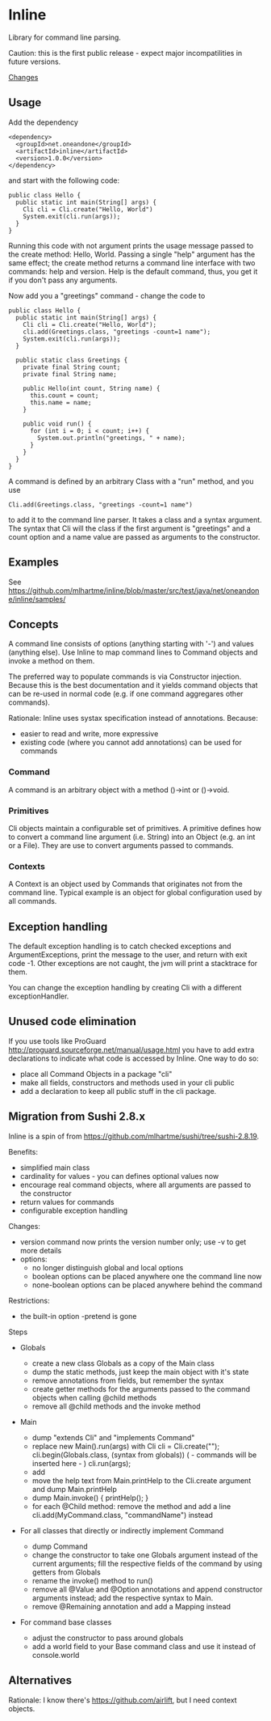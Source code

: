 # Inline

Library for command line parsing.

Caution: this is the first public release - expect major incompatilities in future versions.

[Changes](https://github.com/mlhartme/inline/blob/master/CHANGES.md)

## Usage

Add the dependency 

    <dependency>
      <groupId>net.oneandone</groupId>
      <artifactId>inline</artifactId>
      <version>1.0.0</version>
    </dependency>

and start with the following code:

    public class Hello {
      public static int main(String[] args) {
        Cli cli = Cli.create("Hello, World")
        System.exit(cli.run(args));
      }
    }

Running this code with not argument prints the usage message passed to the create method: Hello, World.
Passing a single "help" argument has the same effect; the create method returns a command line interface
with two commands: help and version. Help is the default command, thus, you get it if you don't pass any
arguments.

Now add you a "greetings" command - change the code to

    public class Hello {
      public static int main(String[] args) {
        Cli cli = Cli.create("Hello, World");
        cli.add(Greetings.class, "greetings -count=1 name");
        System.exit(cli.run(args));
      }

      public static class Greetings {
        private final String count;
        private final String name;

        public Hello(int count, String name) {
          this.count = count;
          this.name = name;
        }

        public void run() {
          for (int i = 0; i < count; i++) {
            System.out.println("greetings, " + name);
          }
        }
      }
    }

A command is defined by an arbitrary Class with a "run" method, and you use

    Cli.add(Greetings.class, "greetings -count=1 name")

to add it to the command line parser. It takes a class and a syntax argument. The syntax that Cli will
the class if the first argument is "greetings" and a count option and a name value are passed as arguments
to the constructor.



## Examples

See https://github.com/mlhartme/inline/blob/master/src/test/java/net/oneandone/inline/samples/


## Concepts

A command line consists of options (anything starting with '-') and values (anything else).
Use Inline to map command lines to Command objects and invoke a method on them.

The preferred way to populate commands is via Constructor injection. Because this is the best documentation and it
yields command objects that can be re-used in normal code (e.g. if one command aggregares other commands).

Rationale: Inline uses systax specification instead of annotations. Because:
* easier to read and write, more expressive
* existing code (where you cannot add annotations) can be used for commands

### Command

A command is an arbitrary object with a method ()->int or ()->void.

### Primitives

Cli objects maintain a configurable set of primitives. A primitive defines how to convert a command line argument (i.e. String) 
into an Object (e.g. an int or a File). They are use to convert arguments passed to commands.

### Contexts

A Context is an object used by Commands that originates not from the command line. 
Typical example is an object for global configuration used by all commands.

## Exception handling

The default exception handling is to catch checked exceptions and ArgumentExceptions, print the message
to the user, and return with exit code -1. Other exceptions are not caught, the jvm will print a stacktrace 
for them.

You can change the exception handling by creating Cli with a different exceptionHandler.

## Unused code elimination

If you use tools like ProGuard http://proguard.sourceforge.net/manual/usage.html you have to add extra declarations
to indicate what code is accessed by Inline. One way to do so:
* place all Command Objects in a package "cli"
* make all fields, constructors and methods used in your cli public
* add a declaration to keep all public stuff in the cli package.

## Migration from Sushi 2.8.x

Inline is a spin of from https://github.com/mlhartme/sushi/tree/sushi-2.8.19. 

Benefits:
* simplified main class
* cardinality for values - you can defines optional values now
* encourage real command objects, where all arguments are passed to the constructor
* return values for commands
* configurable exception handling

Changes:
* version command now prints the version number only; use -v to get more details
* options:
  * no longer distinguish global and local options
  * boolean options can be placed anywhere one the command line now
  * none-boolean options can be placed anywhere behind the command

Restrictions:
* the built-in option -pretend is gone

Steps

* Globals
  * create a new class Globals as a copy of the Main class
  * dump the static methods, just keep the main object with it's state
  * remove annotations from fields, but remember the syntax
  * create getter methods for the arguments passed to the command 
    objects when calling @child methods
  * remove all @child methods and the invoke method

* Main
	* dump "extends Cli" and "implements Command"
	* replace new Main().run(args) with
	    Cli cli = Cli.create(""); 
	    cli.begin(Globals.class, (syntax from globals))
        ( - commands will be inserted here - )
	    cli.run(args);
	* add
  * move the help text from Main.printHelp to the Cli.create argument and dump Main.printHelp
  * dump Main.invoke() { printHelp(); }
  * for each @Child method: remove the method and add a line cli.add(MyCommand.class, "commandName") instead

* For all classes that directly or indirectly implement Command
  * dump Command
  * change the constructor to take one Globals argument instead of the current arguments; 
    fill the respective fields of the command by using getters from Globals
  * rename the invoke() method to run()
  * remove all @Value and @Option annotations and append constructor arguments instead; 
    add the respective syntax to Main. 
  * remove @Remaining annotation and add a Mapping instead

* For command base classes
  * adjust the constructor to pass around globals
  * add a world field to your Base command class and use it instead of console.world


## Alternatives

Rationale: I know there's https://github.com/airlift, but I need context objects. 

